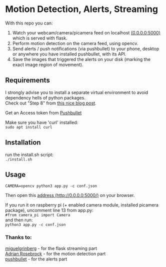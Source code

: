 # Motion Detection, Alerts, Streaming  
With this repo you can:  
1. Watch your webcam/camera/picamera feed on localhost [(0.0.0.0:5000)](https://0.0.0.0:5000) which is served with flask.  
2. Perform motion detection on the camera feed, using opencv.  
3. Send alerts / push notifications (via pushbullet) to your phone, desktop or anywhere you have installed pushbullet, with its API.  
4. Save the images that triggered the alerts on your disk (marking the exact image region of movement).  
  

## Requirements  
I strongly advise you to install a separate virtual environment to avoid dependency hells of python packages.  
Check out "Step 8" from [this nice blog post](https://www.pyimagesearch.com/2015/06/22/install-opencv-3-0-and-python-2-7-on-ubuntu/).  

Get an Access token from [Pushbullet](https://www.pushbullet.com/#settings/account)  

Make sure you have 'curl' installed:  
```sudo apt install curl```  

## Installation  
run the install.sh script:  
```./install.sh```  

## Usage  
```CAMERA=opencv python3 app.py -c conf.json```  
  
Then open this [address (http://0.0.0.0:5000/)](http://0.0.0.0:5000/) on your browser.  
  
If you run it on raspberry pi (+ enabled camera module, installed picamera package), uncomment line 13 from app.py:  
```#from camera_pi import Camera```  
and then run:  
```python3 app.py -c conf.json```  

### Thanks to:
[miguelgrinberg](https://github.com/miguelgrinberg/flask-video-streaming) - for the flask streaming part  
[Adrian Rosebrock](https://www.pyimagesearch.com/2015/06/01/home-surveillance-and-motion-detection-with-the-raspberry-pi-python-and-opencv/) - for the motion detection part  
[pushbullet](https://docs.pushbullet.com) - for the alerts part  
